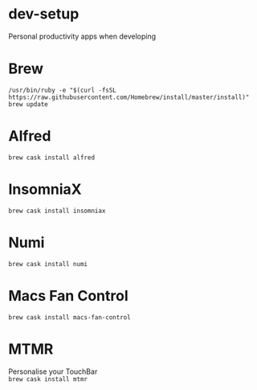 # dev-setup
Personal productivity apps when developing

# Brew
``/usr/bin/ruby -e "$(curl -fsSL https://raw.githubusercontent.com/Homebrew/install/master/install)"``\
``brew update``

# Alfred
``brew cask install alfred``

# InsomniaX
``brew cask install insomniax``

# Numi
``brew cask install numi``

# Macs Fan Control
``brew cask install macs-fan-control``

# MTMR
Personalise your TouchBar\
``brew cask install mtmr``
